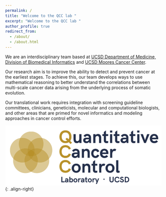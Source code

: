 ```yaml
---
permalink: /
title: "Welcome to the QCC lab "
excerpt: "Welcome to the QCC lab "
author_profile: true
redirect_from: 
  - /about/
  - /about.html
---
```




We are an interdisciplinary team based at [UCSD Department of Medicine, Division of Biomedical Informatics](https://medschool.ucsd.edu/som/dbmi/pages/default.aspx) and [UCSD Moores Cancer Center](https://medschool.ucsd.edu/research/moores/Pages/default.aspx). 

Our research aim is to improve the ability to detect and prevent cancer at the earliest stages. 
To achieve this, our team develops ways to use mathematical reasoning to better understand the correlations between multi-scale cancer data arising from the underlying process of somatic evolution. 

Our translational work requires integration with screening guideline committees, clinicians, geneticists, molecular and computational biologists, and other areas that are primed for novel informatics and modeling approaches in cancer control efforts.

![logo-right](/images/Main_Logo_big.png){: .align-right}




